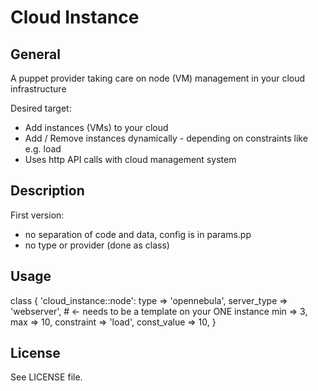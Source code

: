 Cloud Instance
==============

General
-------


A puppet provider taking care on node (VM) management in your cloud infrastructure

Desired target:

- Add instances (VMs) to your cloud
- Add / Remove instances dynamically - depending on constraints like e.g. load
- Uses http API calls with cloud management system

Description
-----------

First version:
- no separation of code and data, config is in params.pp
- no type or provider (done as class)

Usage
-----

class { 'cloud_instance::node':
  type => 'opennebula',
  server_type => 'webserver',   # <- needs to be a template on your ONE instance
  min         => 3,
  max         => 10,
  constraint  => 'load',
  const_value => 10,
}

License
-------

See LICENSE file.
